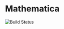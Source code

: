 # Mathematica

[![Build Status](https://travis-ci.org/one-more-minute/Mathematica.jl.png)](https://travis-ci.org/one-more-minute/Mathematica.jl)
